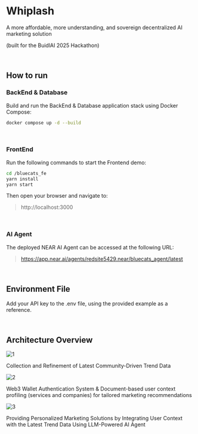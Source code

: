 # Whiplash

A more affordable, 
more understanding, 
and sovereign 
decentralized AI marketing solution

(built for the BuidlAI 2025 Hackathon)

<br>

## How to run

### BackEnd & Database
Build and run the BackEnd & Database application stack using Docker Compose:

```bash
docker compose up -d --build
```

<br>

### FrontEnd

Run the following commands to start the Frontend demo:

```bash
cd /bluecats_fe
yarn install
yarn start
```

Then open your browser and navigate to:
> http://localhost:3000

<br>

### AI Agent

The deployed NEAR AI Agent can be accessed at the following URL:
> https://app.near.ai/agents/redsite5429.near/bluecats_agent/latest

<br>

## Environment File

Add your API key to the .env file, using the provided example as a reference.

<br>

## Architecture Overview

![1](https://github.com/user-attachments/assets/4f0fe24b-ddf9-45b9-845a-0cee48da5243)

Collection and Refinement of Latest Community-Driven Trend Data

![2](https://github.com/user-attachments/assets/303b5d19-202a-40f7-a9e6-8db26f1385a7)

Web3 Wallet Authentication System & Document-based user context profiling (services and companies) for tailored marketing recommendations

![3](https://github.com/user-attachments/assets/e735bdf9-5131-48af-b684-6ea23854f192)

Providing Personalized Marketing Solutions by Integrating User Context with the Latest Trend Data Using LLM-Powered AI Agent





